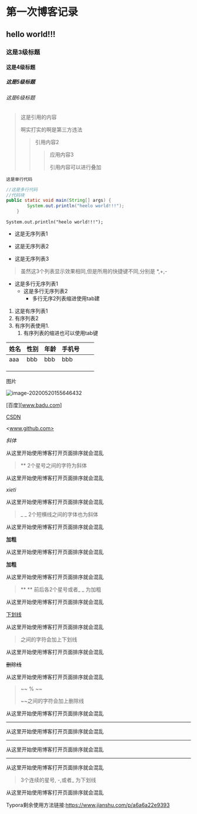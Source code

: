 # 第一次博客记录

## hello world!!!

### 这是3级标题

#### 这是4级标题

##### 这是5级标题

###### 这是6级标题

> 这是引用的内容
>
> 啊实打实的啊是第三方违法
>
> > 引用内容2
> >
> > >
> > >
> > >应用内容3
> > >
> > >引用内容可以进行叠加



`这是单行代码`

~~~java
//这是多行代码
//代码块
public static void main(String[] args) {
        System.out.println("heelo world!!!");
    }
~~~

` System.out.println("heelo world!!!"); `



* 这是无序列表1

+ 这是无序列表2

- 这是无序列表3

> 虽然这3个列表显示效果相同,但是所用的快捷键不同,分别是 *,+,-

* 这是多行无序列表1
  * 这是多行无序列表2
    * 多行无序2列表缩进使用tab建



1. 这是有序列表1
2. 有序列表2
3. 有序列表使用1.
   1. 有序列表的缩进也可以使用tab键



| 姓名 | 性别 | 年龄 | 手机号 |      |      |
| :--- | ---- | ---- | ------ | ---- | ---- |
| aaa  | bbb  | bbb  | bbb    |      |      |
|      |      |      |        |      |      |
|      |      |      |        |      |      |
|      |      |      |        |      |      |

图片

![image-20200520155646432](C:\Users\w1360\AppData\Roaming\Typora\typora-user-images\image-20200520155646432.png)





[百度][www.badu.com]

[CSDN][CSDN网址]

[CSDN网址]:www.csdn.net

<www.github.com>



*斜体*

从这里开始使用博客打开页面排序就会混乱

> ** 2个星号之间的字符为斜体

从这里开始使用博客打开页面排序就会混乱

_xieti_

从这里开始使用博客打开页面排序就会混乱

>_ _ 2个短横线之间的字体也为斜体

从这里开始使用博客打开页面排序就会混乱

**加粗**

从这里开始使用博客打开页面排序就会混乱

__加粗__

从这里开始使用博客打开页面排序就会混乱

> ** ** 前后各2个星号或者_ _ 为加粗

从这里开始使用博客打开页面排序就会混乱

<u> 下划线</u>

从这里开始使用博客打开页面排序就会混乱

> <u> </u>
>
> 之间的字符会加上下划线

从这里开始使用博客打开页面排序就会混乱

~~删除线~~

从这里开始使用博客打开页面排序就会混乱

> ~~ % ~~
>
> ~~之间的字符会加上删除线

从这里开始使用博客打开页面排序就会混乱

***

从这里开始使用博客打开页面排序就会混乱

___

从这里开始使用博客打开页面排序就会混乱

---

从这里开始使用博客打开页面排序就会混乱

>3个连续的星号, -,或者_ 为下划线

从这里开始使用博客打开页面排序就会混乱

Typora剩余使用方法链接:<https://www.jianshu.com/p/a6a6a22e9393>





